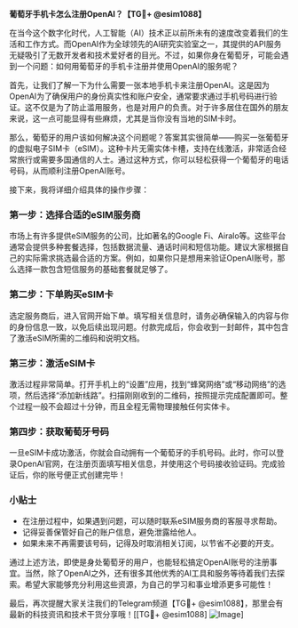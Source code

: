 **葡萄牙手机卡怎么注册OpenAI？【TG💪+ @esim1088】**

在当今这个数字化时代，人工智能（AI）技术正以前所未有的速度改变着我们的生活和工作方式。而OpenAI作为全球领先的AI研究实验室之一，其提供的API服务无疑吸引了无数开发者和技术爱好者的目光。不过，如果你身在葡萄牙，可能会遇到一个问题：如何用葡萄牙的手机卡注册并使用OpenAI的服务呢？

首先，让我们了解一下为什么需要一张本地手机卡来注册OpenAI。这是因为OpenAI为了确保用户的身份真实性和账户安全，通常要求通过手机号码进行验证。这不仅是为了防止滥用服务，也是对用户的负责。对于许多居住在国外的朋友来说，这一点可能显得有些麻烦，尤其是当你没有当地的SIM卡时。

那么，葡萄牙的用户该如何解决这个问题呢？答案其实很简单——购买一张葡萄牙的虚拟电子SIM卡（eSIM）。这种卡片无需实体卡槽，支持在线激活，非常适合经常旅行或需要多国通信的人士。通过这种方式，你可以轻松获得一个葡萄牙的电话号码，从而顺利注册OpenAI账号。

接下来，我将详细介绍具体的操作步骤：

### 第一步：选择合适的eSIM服务商

市场上有许多提供eSIM服务的公司，比如著名的Google Fi、Airalo等。这些平台通常会提供多种套餐选择，包括数据流量、通话时间和短信功能。建议大家根据自己的实际需求挑选最合适的方案。例如，如果你只是想用来验证OpenAI账号，那么选择一款包含短信服务的基础套餐就足够了。

### 第二步：下单购买eSIM卡

选定服务商后，进入官网开始下单。填写相关信息时，请务必确保输入的内容与你的身份信息一致，以免后续出现问题。付款完成后，你会收到一封邮件，其中包含了激活eSIM所需的二维码和说明文档。

### 第三步：激活eSIM卡

激活过程非常简单。打开手机上的“设置”应用，找到“蜂窝网络”或“移动网络”的选项，然后选择“添加新线路”。扫描刚刚收到的二维码，按照提示完成配置即可。整个过程一般不会超过十分钟，而且全程无需物理接触任何实体卡。

### 第四步：获取葡萄牙号码

一旦eSIM卡成功激活，你就会自动拥有一个葡萄牙的手机号码。此时，你可以登录OpenAI官网，在注册页面填写相关信息，并使用这个号码接收验证码。完成验证后，你的账号便正式创建完毕！

### 小贴士

- 在注册过程中，如果遇到问题，可以随时联系eSIM服务商的客服寻求帮助。
- 记得妥善保管好自己的账户信息，避免泄露给他人。
- 如果未来不再需要该号码，记得及时取消相关订阅，以节省不必要的开支。

通过上述方法，即使是身处葡萄牙的用户，也能轻松搞定OpenAI账号的注册事宜。当然，除了OpenAI之外，还有很多其他优秀的AI工具和服务等待着我们去探索。希望大家能够充分利用这些资源，为自己的学习和事业增添更多可能性！

最后，再次提醒大家关注我们的Telegram频道【TG💪+ @esim1088】，那里会有最新的科技资讯和技术干货分享哦！[[TG💪+ @esim1088] ![Image](https://i.postimg.cc/4NQfJmqS/Snipaste-2025-05-13-00-14-12.png)]